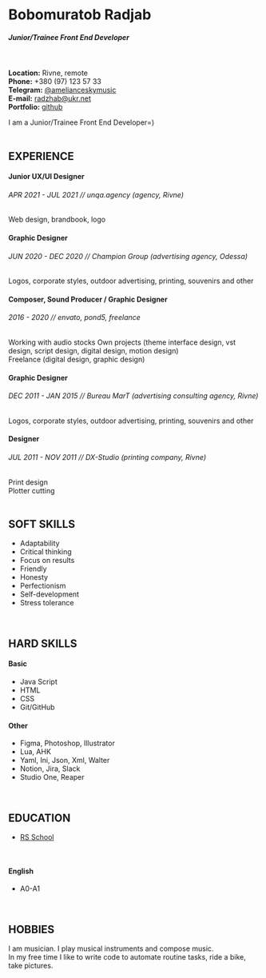 # Bobomuratob Radjab
##### Junior/Trainee  Front End Developer
<br>


**Location:**  Rivne, remote  
**Phone:**  +380 (97) 123 57 33  
**Telegram:**  [@amelianceskymusic](http://t.me/amelianceskymusic)  
**E-mail:**  radzhab@ukr.net  
**Portfolio:** [github](https://github.com/AmelianceSkyMusic)
<br>


I am a Junior/Trainee  Front End Developer=)  
<br>


## EXPERIENCE  
#### Junior UX/UI Designer  
###### APR 2021 - JUL 2021 // unqa.agency (agency, Rivne)  
Web design, brandbook, logo

#### Graphic Designer  
###### JUN 2020 - DEC 2020 // Champion Group (advertising agency, Odessa)  
Logos, corporate styles, outdoor advertising, printing, souvenirs and other

#### Composer, Sound Producer / Graphic Designer  
###### 2016 - 2020 // envato, pond5, freelance  
Working with audio stocks 
Own projects (theme interface design, vst design, script design, digital design, motion design)  
Freelance (digital design, graphic design)  

#### Graphic Designer  
###### DEC 2011 - JAN 2015 // Bureau MarT (advertising consulting agency, Rivne)  
Logos, corporate styles, outdoor advertising, printing, souvenirs and other  

#### Designer  
###### JUL 2011 - NOV 2011 // DX-Studio (printing company, Rivne)  
Print design  
Plotter cutting  
<br>


## SOFT SKILLS  
- Adaptability  
- Critical thinking  
- Focus on results  
- Friendly  
- Honesty  
- Perfectionism  
- Self-development  
- Stress tolerance  
<br>

 
## HARD SKILLS  
#### Basic  
- Java Script  
- HTML  
- CSS  
- Git/GitHub  

#### Other  
- Figma, Photoshop, Illustrator  
- Lua, AHK  
- Yaml, Ini, Json, Xml, Walter  
- Notion, Jira, Slack  
- Studio One, Reaper  
<br>


## EDUCATION  
- [RS School](https://rs.school/)  
<br>


#### English  
- A0-A1  
<br>


## HOBBIES  
I am musician. I play musical instruments and compose music.   
In my free time I like to write code to automate routine tasks, ride a bike, take pictures.